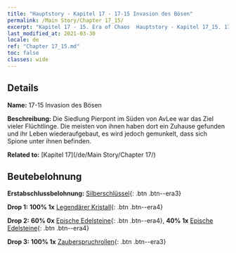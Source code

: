 ```yaml
---
title: "Hauptstory - Kapitel 17 - 17-15 Invasion des Bösen"
permalink: /Main Story/Chapter 17_15/
excerpt: "Kapitel 17 - 15. Era of Chaos  Hauptstory - Kapitel 17_15. 17-15 Invasion des Bösen"
last_modified_at: 2021-03-30
locale: de
ref: "Chapter 17_15.md"
toc: false
classes: wide
---
```


## Details

 **Name:** 17-15 Invasion des Bösen

 **Beschreibung:** Die Siedlung Pierpont im Süden von AvLee war das Ziel vieler Flüchtlinge. Die meisten von ihnen haben dort ein Zuhause gefunden und ihr Leben wiederaufgebaut, es wird jedoch gemunkelt, dass sich Spione unter ihnen befinden.

 **Related to:** [Kapitel 17](/de/Main Story/Chapter 17/)

## Beutebelohnung

 **Erstabschlussbelohnung:** [Silberschlüssel](/de/Items/con_693/){: .btn .btn--era3}

 **Drop 1:** **100% 1x** [Legendärer Kristall](/de/Items/mat_59/){: .btn .btn--era4}

 **Drop 2:** **60% 0x** [Epische Edelsteine](/de/Items/mat_51/){: .btn .btn--era4}, **40% 1x** [Epische Edelsteine](/de/Items/mat_51/){: .btn .btn--era4}

 **Drop 3:** **100% 1x** [Zauberspruchrollen](/de/Items/con_694/){: .btn .btn--era3}


